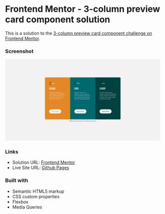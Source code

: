 # Frontend Mentor - 3-column preview card component solution

This is a solution to the [3-column preview card component challenge on Frontend Mentor](https://www.frontendmentor.io/challenges/3column-preview-card-component-pH92eAR2-).
### Screenshot

![](screenshot.png)

### Links

- Solution URL: [Frontend Mentor](https://www.frontendmentor.io/solutions/3column-preview-card-component-solution-MygMxYv_S)
- Live Site URL: [Github Pages](https://jacksonvictor.github.io/3-column-preview-card-component-challenge-hub/)
### Built with

- Semantic HTML5 markup
- CSS custom properties
- Flexbox
- Media Queries
